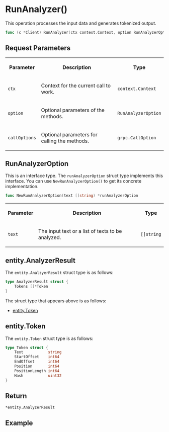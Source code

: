 # RunAnalyzer()

This operation processes the input data and generates tokenized output.

```go
func (c *Client) RunAnalyzer(ctx context.Context, option RunAnalyzerOption, callOptions ...grpc.CallOption) ([]*entity.AnalyzerResult, error)
```

## Request Parameters

<table>
   <tr>
     <th><p>Parameter</p></th>
     <th><p>Description</p></th>
     <th><p>Type</p></th>
   </tr>
   <tr>
     <td><p><code>ctx</code></p></td>
     <td><p>Context for the current call to work.</p></td>
     <td><p><code>context.Context</code></p></td>
   </tr>
   <tr>
     <td><p><code>option</code></p></td>
     <td><p>Optional parameters of the methods.</p></td>
     <td><p><code>RunAnalyzerOption</code></p></td>
   </tr>
   <tr>
     <td><p><code>callOptions</code></p></td>
     <td><p>Optional parameters for calling the methods.</p></td>
     <td><p><code>grpc.CallOption</code></p></td>
   </tr>
</table>

## RunAnalyzerOption

This is an interface type. The `runAnalyzerOption` struct type implements this interface. You can use `NewRunAnalyzerOption()` to get its concrete implementation.

```go
func NewRunAnalyzerOption(text []string) *runAnalyzerOption
```

<table>
   <tr>
     <th><p>Parameter</p></th>
     <th><p>Description</p></th>
     <th><p>Type</p></th>
   </tr>
   <tr>
     <td><p><code>text</code></p></td>
     <td><p>The input text or a list of texts to be analyzed.</p></td>
     <td><p><code>[]string</code></p></td>
   </tr>
</table>

## entity.AnalyzerResult

The `entity.AnalzyerResult` struct type is as follows:

```go
type AnalyzerResult struct {
    Tokens []*Token
}
```

The struct type that appears above is as follows:

- [entity.Token](RunAnalyzer.md#entityToken)

## entity.Token

The `entity.Token` struct type is as follows:

```go
type Token struct {
    Text           string
    StartOffset    int64
    EndOffset      int64
    Position       int64
    PositionLength int64
    Hash           uint32
}
```

## Return

`*entity.AnalyzerResult`

## Example

```go

```
